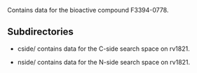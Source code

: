 Contains data for the bioactive compound F3394-0778.

## Subdirectories

- cside/ contains data for the C-side search space on rv1821.

- nside/ contains data for the N-side search space on rv1821.

